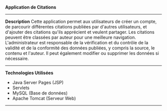 **Application de Citations**

---

**Description**
Cette application permet aux utilisateurs de créer un compte, de parcourir différentes citations publiées par d'autres utilisateurs, et d'ajouter des citations qu'ils apprécient et veulent partager. Les citations peuvent être classées par auteur pour une meilleure navigation. L'administrateur est responsable de la vérification et du contrôle de la validité et de la conformité des données publiées, y compris la source, le contenu et l'auteur. Il peut également modifier ou supprimer les données si nécessaire.

---

**Technologies Utilisées**
- Java Server Pages (JSP)
- Servlets
- MySQL (Base de données)
- Apache Tomcat (Serveur Web)

---
